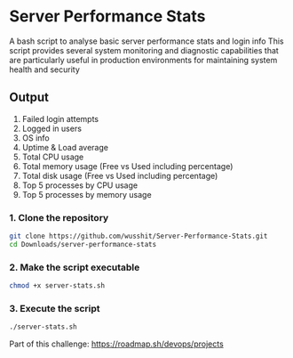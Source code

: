 #  Server Performance Stats
A bash script to analyse basic server performance stats and login info
This script provides several system monitoring and diagnostic capabilities that are particularly useful in production environments for maintaining system health and security
## Output
1. Failed login attempts
2. Logged in users
3. OS info
4. Uptime & Load average
5. Total CPU usage
6. Total memory usage (Free vs Used including percentage)
7. Total disk usage (Free vs Used including percentage)
8. Top 5 processes by CPU usage
9. Top 5 processes by memory usage
### 1. Clone the repository
```bash
git clone https://github.com/wusshit/Server-Performance-Stats.git
cd Downloads/server-performance-stats 
```
### 2. Make the script executable
```bash
chmod +x server-stats.sh
```
### 3. Execute the script
```bash
./server-stats.sh
```
Part of this challenge: https://roadmap.sh/devops/projects

